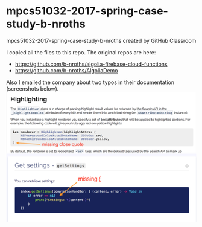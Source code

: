 # mpcs51032-2017-spring-case-study-b-nroths
mpcs51032-2017-spring-case-study-b-nroths created by GitHub Classroom

I copied all the files to this repo.  The original repos are here:
- https://github.com/b-nroths/algolia-firebase-cloud-functions
- https://github.com/b-nroths/AlgoliaDemo

Also I emailed the company about two typos in their documentation (screenshots below).
![Screenshot](/typo_1.png?raw=true "Optional Title")
![Screenshot](/typo_2.png?raw=true "Optional Title")
